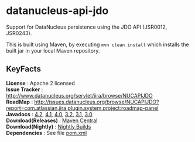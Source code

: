 # datanucleus-api-jdo

Support for DataNucleus persistence using the JDO API (JSR0012, JSR0243).

This is built using Maven, by executing `mvn clean install` which installs the built jar in your local Maven
repository.


## KeyFacts

__License__ : Apache 2 licensed  
__Issue Tracker__ : http://www.datanucleus.org/servlet/jira/browse/NUCAPIJDO  
__RoadMap__ : http://issues.datanucleus.org/browse/NUCAPIJDO?report=com.atlassian.jira.plugin.system.project:roadmap-panel  
__Javadocs__ : [4.2](http://www.datanucleus.org/javadocs/api.jdo/4.2/), [4.1](http://www.datanucleus.org/javadocs/api.jdo/4.1/), [4.0](http://www.datanucleus.org/javadocs/api.jdo/4.0/), [3.2](http://www.datanucleus.org/javadocs/api.jdo/3.2/), [3.1](http://www.datanucleus.org/javadocs/api.jdo/3.1/), [3.0](http://www.datanucleus.org/javadocs/api.jdo/3.0/)  
__Download(Releases)__ : [Maven Central](http://central.maven.org/maven2/org/datanucleus/datanucleus-api-jdo)  
__Download(Nightly)__ : [Nightly Builds](http://www.datanucleus.org/downloads/maven2-nightly/org/datanucleus/datanucleus-api-jdo)  
__Dependencies__ : See file [pom.xml](pom.xml)  
